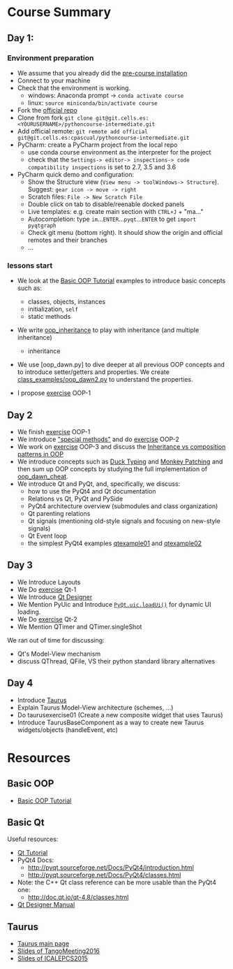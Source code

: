 # Course Summary


## Day 1:

### Environment preparation
- We assume that you already did the [pre-course installation](https://git.cells.es/cpascual/pythoncourse-intro/blob/master/pre-course.md)
- Connect to your machine
- Check that the environment is working.
  - windows: Anaconda prompt -> `conda activate course`
  - linux: `source miniconda/bin/activate course`
- Fork the [official repo](https://git.cells.es/cpascual/pythoncourse-intermediate)
- Clone from fork  `git clone git@git.cells.es:<YOURUSERNAME>/pythoncourse-intermediate.git`
- Add official remote: `git remote add official git@git.cells.es:cpascual/pythoncourse-intermediate.git`
- PyCharm: create a PyCharm project from the local repo
  - use conda course environment as the interpreter for the project
  - check that the `Settings-> editor-> inspections-> code compatibility inspections` is set to 2.7, 3.5 and 3.6
- PyCharm quick demo and configuration:
  - Show the Structure view (`View menu -> toolWindows-> Structure`). Suggest: `gear icon -> move -> right`
  - Scratch files: `File -> New Scratch File`
  - Double click on tab to disable/reenable docked panels
  - Live templates: e.g. create main section with `CTRL+J` + "ma..." 
  - Autocompletion: type `im`...`ENTER`...`pyqt`...`ENTER` to get `import pyqtgraph`
  - Check git menu (bottom right). It should show the origin and official 
    remotes and their branches
  - ...

### lessons start
- We look at the [Basic OOP Tutorial] examples to introduce basic concepts such as:
  - classes, objects, instances
  - initialization, `self`
  - static methods
- We write [oop_inheritance](class_examples/oop_inheritance.py) to play with inheritance (and multiple inheritance)
  - inheritance

- We use [oop_dawn.py] to dive deeper at all previous OOP concepts and to introduce setter/getters and properties.
We create [class_examples/oop_dawn2.py](class_examples/oop_dawn2.py) to understand the properties.

- I propose [exercise](/exercises) OOP-1

## Day 2

- We finish [exercise](/exercises) OOP-1
- We introduce ["special methods"](https://docs.python.org/2/reference/datamodel.html#special-method-names)
  and do [exercise](/exercises) OOP-2
- We work on [exercise](/exercises) OOP-3 and discuss the
  [Inheritance vs composition patterns in OOP](https://en.wikipedia.org/wiki/Composition_over_inheritance)
- We introduce concepts such as [Duck Typing](https://en.wikipedia.org/wiki/Duck_typing#In_Python) and
  [Monkey Patching](http://stackoverflow.com/a/5626250) and then sum up OOP concepts by studying the full
  implementation of [oop_dawn_cheat](/exercises/cheat/oop_dawn_cheat.py).
- We introduce Qt and PyQt, and, specifically, we discuss:
  - how to use the PyQt4 and Qt documentation
  - Relations vs Qt, PyQt and PySide
  - PyQt4 architecture overview (submodules and class organization)
  - Qt parenting relations
  - Qt signals (mentioning old-style signals and focusing on new-style signals)
  - Qt Event loop
  - the simplest PyQt4 examples [qtexample01](qtexample01.py) and [qtexample02](qtexample02.py)

## Day 3

- We Introduce Layouts
- We Do [exercise](/exercises) Qt-1
- We Introduce [Qt Designer](http://doc.qt.io/qt-4.8/designer-manual.html) 
- We Mention PyUic and Introduce [`PyQt.uic.loadUi()`](http://pyqt.sourceforge.net/Docs/PyQt4/designer.html#the-uic-module) for dynamic UI loading.
- We Do [exercise](/exercises) Qt-2
- We Mention QTimer and QTimer.singleShot

We ran out of time for discussing:
  - Qt's Model-View mechanism
  - discuss QThread, QFile, VS their python standard library alternatives

## Day 4

- Introduce [Taurus](https://www.taurus-scada.org)
- Explain Taurus Model-View architecture (schemes, ...)
- Do taurusexercise01 (Create a new composite widget that uses Taurus)
- Introduce TaurusBaseComponent as a way to create new Taurus widgets/objects (handleEvent, etc)


# Resources

## Basic OOP

- [Basic OOP Tutorial]

## Basic Qt

Useful resources:

- [Qt Tutorial](http://zetcode.com/gui/pyqt4/)
- PyQt4 Docs:
  - http://pyqt.sourceforge.net/Docs/PyQt4/introduction.html
  - http://pyqt.sourceforge.net/Docs/PyQt4/classes.html
- Note: the C++ Qt class reference can be more usable than the PyQt4 one:
  - http://doc.qt.io/qt-4.8/classes.html
- [Qt Designer Manual](http://doc.qt.io/qt-4.8/designer-manual.html) 

## Taurus

- [Taurus main page](https://www.taurus-scada.org)
- [Slides of TangoMeeting2016](TaurusStatus-TangoMeeting201606-v7.pdf)
- [Slides of ICALEPCS2015](THHC3O03_talk.pdf)

[Basic OOP Tutorial]: https://jeffknupp.com/blog/2014/06/18/improve-your-python-python-classes-and-object-oriented-programming/
